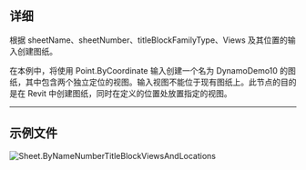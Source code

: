 ## 详细
根据 sheetName、sheetNumber、titleBlockFamilyType、Views 及其位置的输入创建图纸。

在本例中，将使用 Point.ByCoordinate 输入创建一个名为 DynamoDemo10 的图纸，其中包含两个独立定位的视图。输入视图不能位于现有图纸上。此节点的目的是在 Revit 中创建图纸，同时在定义的位置处放置指定的视图。

___
## 示例文件

![Sheet.ByNameNumberTitleBlockViewsAndLocations](./Revit.Elements.Views.Sheet.ByNameNumberTitleBlockViewsAndLocations_img.jpg)
